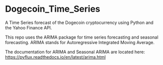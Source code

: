 # Dogecoin_Time_Series
A Time Series forecast of the Dogecoin cryptocurrency using Python and the Yahoo Finance API.

This repo uses the ARIMA package for time series forecasting and seasonal forecasting. ARIMA stands for Autoregressive Integrated Moving Average. 

The documentation for ARIMA and Seasonal ARIMA are located here: 
https://pyflux.readthedocs.io/en/latest/arima.html
